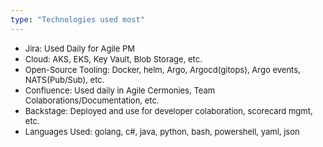 ```yaml
---
type: "Technologies used most"
---
```

* <font size=2>Jira: Used Daily for Agile PM</font>
* <font size=2>Cloud: AKS, EKS, Key Vault, Blob Storage, etc. </font>
* <font size=2>Open-Source Tooling: Docker, helm, Argo, Argocd(gitops), Argo events, NATS(Pub/Sub), etc. </font>
* <font size=2>Confluence: Used daily in Agile Cermonies, Team Colaborations/Documentation, etc.</font>
* <font size=2>Backstage: Deployed and use for developer colaboration, scorecard mgmt, etc.</font>
* <font size=2>Languages Used: golang, c#, java, python, bash, powershell, yaml, json 
